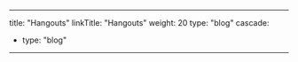 
---
title: "Hangouts"
linkTitle: "Hangouts"
weight: 20
type: "blog"
cascade:
  - type: "blog"

---

